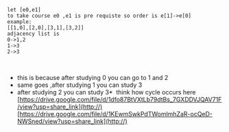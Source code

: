 ```
let [e0,e1]
to take course e0 ,e1 is pre requiste so order is e[1]->e[0]
example:
[[1,0],[2,0],[3,1],[3,2]]
adjacency list is
0->1,2
1->3
2->3
```
​
* this is because after studying 0 you can go to 1 and 2
* same goes ,after studying 1 you can study 3
* after studying 2 you can study 3*
​
think how cycle occurs here
[https://drive.google.com/file/d/1dfo87BtVXtLb79dtBs_7GXDDVJQAV71F/view?usp=share_link](http://)
[https://drive.google.com/file/d/1KEwmSwkPdTWomlmhZaR-ocQeD-NWSned/view?usp=share_link](http://)
​
​